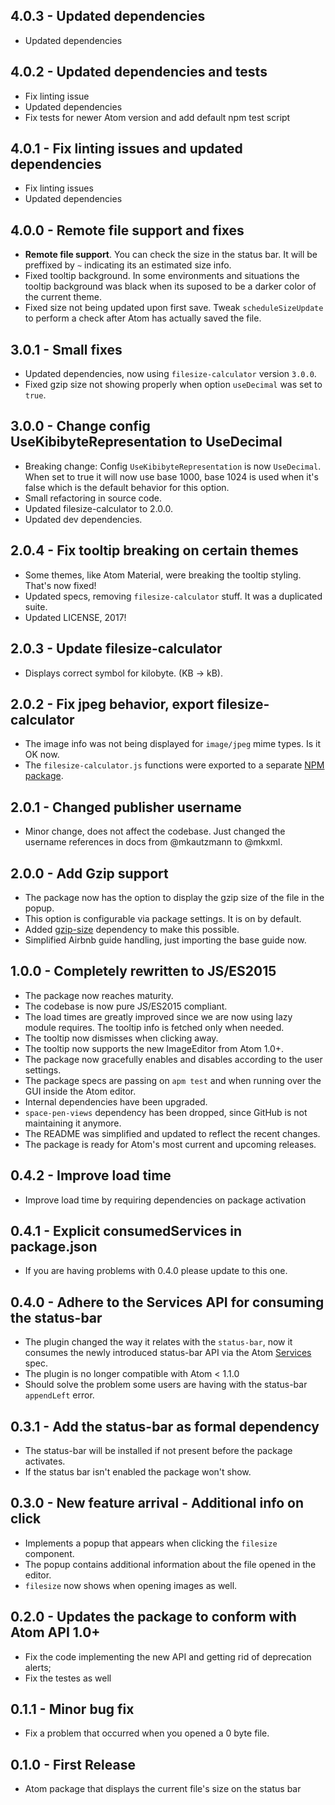 ## 4.0.3 - Updated dependencies
- Updated dependencies

## 4.0.2 - Updated dependencies and tests
- Fix linting issue
- Updated dependencies
- Fix tests for newer Atom version and add default npm test script

## 4.0.1 - Fix linting issues and updated dependencies
- Fix linting issues
- Updated dependencies

## 4.0.0 - Remote file support and fixes
* **Remote file support**. You can check the size in the status bar. It will be preffixed by `~` indicating its an estimated size info.
* Fixed tooltip background. In some environments and situations the tooltip background was black when its suposed to be a darker color of the current theme.
* Fixed size not being updated upon first save. Tweak `scheduleSizeUpdate` to perform a check after Atom has actually saved the file.

## 3.0.1 - Small fixes
* Updated dependencies, now using `filesize-calculator` version `3.0.0`.
* Fixed gzip size not showing properly when option `useDecimal` was set to `true`.

## 3.0.0 - Change config UseKibibyteRepresentation to UseDecimal
* Breaking change: Config `UseKibibyteRepresentation` is now `UseDecimal`. When set to true it will now use base 1000, base 1024 is used when it's false which is the default behavior for this option.
* Small refactoring in source code.
* Updated filesize-calculator to 2.0.0.
* Updated dev dependencies.

## 2.0.4 - Fix tooltip breaking on certain themes
* Some themes, like Atom Material, were breaking the tooltip styling. That's now fixed!
* Updated specs, removing `filesize-calculator` stuff. It was a duplicated suite.
* Updated LICENSE, 2017!

## 2.0.3 - Update filesize-calculator
* Displays correct symbol for kilobyte. (KB -> kB).

## 2.0.2 - Fix jpeg behavior, export filesize-calculator
* The image info was not being displayed for `image/jpeg` mime types. Is it OK now.
* The `filesize-calculator.js` functions were exported to a separate [NPM package](https://npmjs.com/package/filesize-calculator).

## 2.0.1 - Changed publisher username
* Minor change, does not affect the codebase. Just changed the username references in docs from @mkautzmann to @mkxml.

## 2.0.0 - Add Gzip support
* The package now has the option to display the gzip size of the file in the popup.
* This option is configurable via package settings. It is on by default.
* Added [gzip-size](https://www.npmjs.com/package/gzip-size) dependency to make this possible.
* Simplified Airbnb guide handling, just importing the base guide now.

## 1.0.0 - Completely rewritten to JS/ES2015
* The package now reaches maturity.
* The codebase is now pure JS/ES2015 compliant.
* The load times are greatly improved since we are now using lazy module requires. The tooltip info is fetched only when needed.
* The tooltip now dismisses when clicking away.
* The tooltip now supports the new ImageEditor from Atom 1.0+.
* The package now gracefully enables and disables according to the user settings.
* The package specs are passing on `apm test` and when running over the GUI inside the Atom editor.
* Internal dependencies have been upgraded.
* `space-pen-views` dependency has been dropped, since GitHub is not maintaining it anymore.
* The README was simplified and updated to reflect the recent changes.
* The package is ready for Atom's most current and upcoming releases.

## 0.4.2 - Improve load time
* Improve load time by requiring dependencies on package activation

## 0.4.1 - Explicit consumedServices in package.json
* If you are having problems with 0.4.0 please update to this one.

## 0.4.0 - Adhere to the Services API for consuming the status-bar
* The plugin changed the way it relates with the `status-bar`, now it consumes the newly introduced status-bar API via the Atom [Services](http://blog.atom.io/2015/03/25/new-services-API.html) spec.
* The plugin is no longer compatible with Atom < 1.1.0
* Should solve the problem some users are having with the status-bar `appendLeft` error.

## 0.3.1 - Add the status-bar as formal dependency
* The status-bar will be installed if not present before the package activates.
* If the status bar isn't enabled the package won't show.

## 0.3.0 - New feature arrival - Additional info on click
* Implements a popup that appears when clicking the `filesize` component.
* The popup contains additional information about the file opened in the editor.
* `filesize` now shows when opening images as well.

## 0.2.0 - Updates the package to conform with Atom API 1.0+
* Fix the code implementing the new API and getting rid of deprecation alerts;
* Fix the testes as well

## 0.1.1 - Minor bug fix
* Fix a problem that occurred when you opened a 0 byte file.

## 0.1.0 - First Release
* Atom package that displays the current file's size on the status bar

